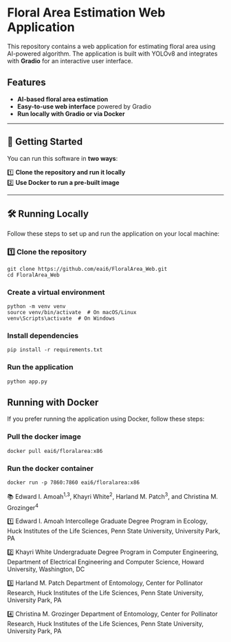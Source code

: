 # Floral Area Estimation Web Application

This repository contains a web application for estimating floral area using AI-powered algorithm. The application is built with YOLOv8 and integrates with **Gradio** for an interactive user interface.

## Features
- **AI-based floral area estimation**
- **Easy-to-use web interface** powered by Gradio
- **Run locally with Gradio or via Docker**

---

## 🚀 Getting Started  

You can run this software in **two ways**:  

1️⃣ **Clone the repository and run it locally**  
2️⃣ **Use Docker to run a pre-built image**  

---

## 🛠️ Running Locally  

Follow these steps to set up and run the application on your local machine:

### **1️⃣ Clone the repository**
```
git clone https://github.com/eai6/FloralArea_Web.git
cd FloralArea_Web
```

### Create a virtual environment  
```
python -m venv venv
source venv/bin/activate  # On macOS/Linux
venv\Scripts\activate  # On Windows
```

### Install dependencies
```
pip install -r requirements.txt
```

### Run the application
```
python app.py
```

## Running with Docker
If you prefer running the application using Docker, follow these steps:

### Pull the docker image
```
docker pull eai6/floralarea:x86
```

### Run the docker container
```
docker run -p 7860:7860 eai6/floralarea:x86
```

📚 Edward I. Amoah<sup>1,3</sup>, Khayri White<sup>2</sup>, Harland M. Patch<sup>3</sup>, and Christina M. Grozinger<sup>4</sup>

1️⃣ Edward I. Amoah
Intercollege Graduate Degree Program in Ecology, Huck Institutes of the Life Sciences, Penn State University, University Park, PA

2️⃣ Khayri White
Undergraduate Degree Program in Computer Engineering, Department of Electrical Engineering and Computer Science, Howard University, Washington, DC

3️⃣ Harland M. Patch
Department of Entomology, Center for Pollinator Research, Huck Institutes of the Life Sciences, Penn State University, University Park, PA

4️⃣ Christina M. Grozinger
Department of Entomology, Center for Pollinator Research, Huck Institutes of the Life Sciences, Penn State University, University Park, PA